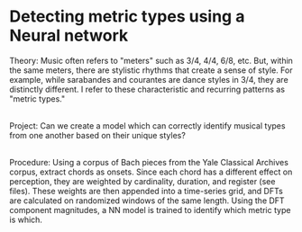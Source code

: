 # Detecting metric types using a Neural network 

Theory: Music often refers to "meters" such as 3/4, 4/4, 6/8, etc. But, within the same meters, there are stylistic rhythms that create a sense of style. 
For example, while sarabandes and courantes are dance styles in 3/4, they are distinctly different. I refer to these characteristic and recurring patterns as "metric types." <br> <br>

Project: Can we create a model which can correctly identify musical types from one another based on their unique styles? <br> <br>

Procedure: Using a corpus of Bach pieces from the Yale Classical Archives corpus, extract chords as onsets. Since each chord has a different effect on perception, they are weighted by cardinality, duration, and register (see files). These weights are then appended into a time-series grid, and DFTs are calculated on randomized windows of the same length. Using the DFT component magnitudes, a NN model is trained to identify which metric type is which. <br> <br>

